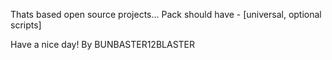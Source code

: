 Thats based open source projects... 
Pack should have - [universal, optional scripts]

Have a nice day! By 
BUNBASTER12BLASTER
